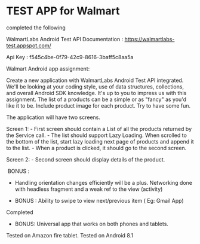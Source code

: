 # TEST APP for Walmart

completed the following

WalmartLabs Android Test API Documentation : https://walmartlabs-test.appspot.com/

Api Key : f545c4be-0f79-42c9-8616-3baff5c8aa5a

 

Walmart Android app assignment: 

Create a new application with WalmartLabs Android Test API integrated.  We'll be looking at your coding style, use of data structures, collections, and overall Android SDK knowledge. It's up to you to impress us with this assignment. The list of a products can be a simple or as "fancy" as you'd like it to be. Include product image for each product. Try to have some fun.

 

The application will have two screens.

Screen 1: - First screen should contain a List of all the products returned by the Service call. - The list should support Lazy Loading. When scrolled to the bottom of the list, start lazy loading next page of products and append it to the list. - When a product is clicked, it should go to the second screen.

Screen 2: - Second screen should display details of the product.

 

 BONUS :

- Handling orientation changes efficiently will be a plus.
Networking done with headless fragment and a weak ref to the view (activity)

- BONUS : Ability to swipe to view next/previous item ( Eg: Gmail App)

Completed

- BONUS: Universal app that works on both phones and tablets.

Tested on Amazon fire tablet.
Tested on Android 8.1





